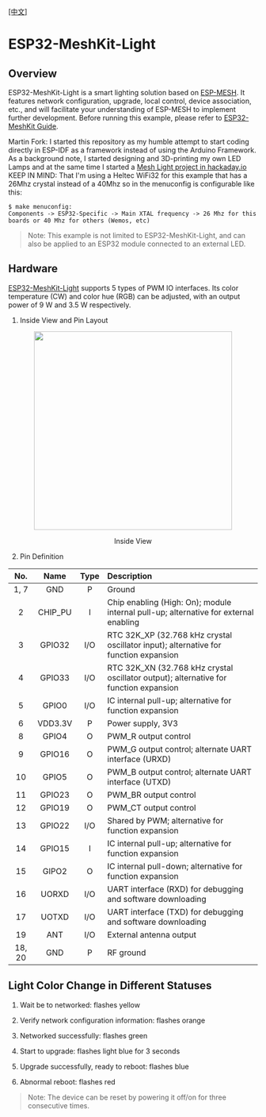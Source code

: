 [[中文]](./README_cn.md)

# ESP32-MeshKit-Light

## Overview

ESP32-MeshKit-Light is a smart lighting solution based on [ESP-MESH](https://docs.espressif.com/projects/esp-idf/en/latest/api-guides/mesh.html). It features network configuration, upgrade, local control, device association, etc., and will facilitate your understanding of ESP-MESH to implement further development. Before running this example, please refer to [ESP32-MeshKit Guide](../README.md).

Martin Fork: I started this repository as my humble attempt to start coding directly in ESP-IDF as a framework instead of using the Arduino Framework. As a background note, I started designing and 3D-printing my own LED Lamps and at the same time I started a [Mesh Light project in hackaday.io](https://hackaday.io/project/163672-esp32-meshkit-unexpensive-rgb-led-lamps) 
KEEP IN MIND: That I'm using a Heltec WiFi32 for this example that has a 26Mhz crystal instead of a 40Mhz so in the menuconfig is configurable like this:

    $ make menuconfig:
    Components -> ESP32-Specific -> Main XTAL frequency -> 26 Mhz for this boards or 40 Mhz for others (Wemos, etc)


> Note: This example is not limited to ESP32-MeshKit-Light, and can also be applied to an ESP32 module connected to an external LED.


## Hardware

[ESP32-MeshKit-Light](https://www.espressif.com/sites/default/files/documentation/esp32-meshkit-light_user_guide_en.pdf) supports 5 types of PWM IO interfaces. Its color temperature (CW) and color hue (RGB) can be adjusted, with an output power of 9 W and 3.5 W respectively.

1. Inside View and Pin Layout

<div align=center>
<img src="../docs/_static/light_module.png"  width="400">
<p> Inside View </p>
</div>

2. Pin Definition

|No. | Name | Type | Description |
| :----: | :----: | :----: |:---- |
|1, 7| GND| P |   Ground   |
|2 | CHIP_PU| I | Chip enabling (High: On); module internal pull-up; alternative for external enabling |
|3 | GPIO32 | I/O | RTC 32K_XP (32.768 kHz crystal oscillator input); alternative for function expansion|
|4 | GPIO33 | I/O | RTC 32K_XN (32.768 kHz crystal oscillator output); alternative for function expansion|
|5 | GPIO0 | I/O| IC internal pull-up; alternative for function expansion |
|6 | VDD3.3V | P | Power supply, 3V3   |
|8 | GPIO4 | O | PWM_R output control |
|9 | GPIO16 | O | PWM_G output control; alternate UART interface (URXD) |
|10 | GPIO5 | O | PWM_B output control; alternate UART interface (UTXD) |
|11 | GPIO23 | O | PWM_BR output control |
|12 | GPIO19 | O | PWM_CT output control |
|13 | GPIO22 | I/O | Shared by PWM; alternative for function expansion |
|14 | GPIO15 | I | IC internal pull-up; alternative for function expansion |
|15 | GIPO2 | O | IC internal pull-down; alternative for function expansion |
|16 | UORXD | I/O | UART interface (RXD) for debugging and software downloading |
|17 | UOTXD | I/O | UART interface (TXD) for debugging and software downloading |
|19 | ANT | I/O | External antenna output |
|18, 20 | GND | P | RF ground |


## Light Color Change in Different Statuses

1. Wait be to networked: flashes yellow

2. Verify network configuration information: flashes orange

3. Networked successfully: flashes green

4. Start to upgrade: flashes light blue for 3 seconds

5. Upgrade successfully, ready to reboot: flashes blue

6. Abnormal reboot: flashes red

> Note: The device can be reset by powering it off/on for three consecutive times. 